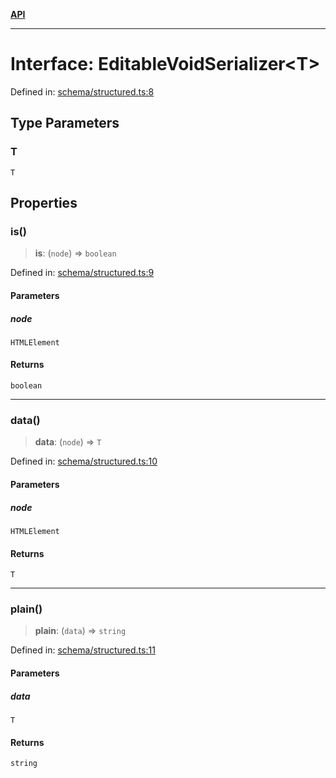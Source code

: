 [**API**](../API.md)

***

# Interface: EditableVoidSerializer\<T\>

Defined in: [schema/structured.ts:8](https://github.com/inokawa/edix/blob/17eb027c6558be0f6b434fe5269f1a66a1077362/src/schema/structured.ts#L8)

## Type Parameters

### T

`T`

## Properties

### is()

> **is**: (`node`) => `boolean`

Defined in: [schema/structured.ts:9](https://github.com/inokawa/edix/blob/17eb027c6558be0f6b434fe5269f1a66a1077362/src/schema/structured.ts#L9)

#### Parameters

##### node

`HTMLElement`

#### Returns

`boolean`

***

### data()

> **data**: (`node`) => `T`

Defined in: [schema/structured.ts:10](https://github.com/inokawa/edix/blob/17eb027c6558be0f6b434fe5269f1a66a1077362/src/schema/structured.ts#L10)

#### Parameters

##### node

`HTMLElement`

#### Returns

`T`

***

### plain()

> **plain**: (`data`) => `string`

Defined in: [schema/structured.ts:11](https://github.com/inokawa/edix/blob/17eb027c6558be0f6b434fe5269f1a66a1077362/src/schema/structured.ts#L11)

#### Parameters

##### data

`T`

#### Returns

`string`
